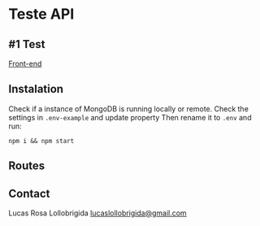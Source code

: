 # Teste API

## #1 Test
[Front-end](https://github.com/lucaslollobrigida/food-client)

## Instalation
Check if a instance of MongoDB is running locally or remote.
Check the settings in `.env-example` and update property
Then rename it to `.env` and run:
```
npm i && npm start
```

## Routes

## Contact
Lucas Rosa Lollobrigida
lucaslollobrigida@gmail.com
